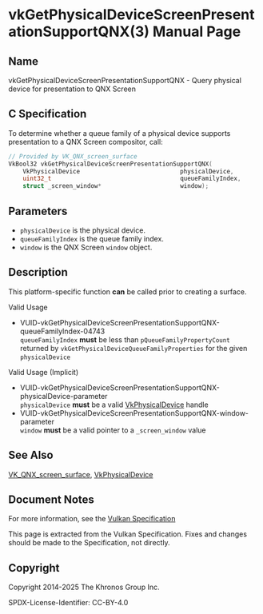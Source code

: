 # vkGetPhysicalDeviceScreenPresentationSupportQNX(3) Manual Page

## Name

vkGetPhysicalDeviceScreenPresentationSupportQNX - Query physical device for presentation to QNX Screen



## [](#_c_specification)C Specification

To determine whether a queue family of a physical device supports presentation to a QNX Screen compositor, call:

```c++
// Provided by VK_QNX_screen_surface
VkBool32 vkGetPhysicalDeviceScreenPresentationSupportQNX(
    VkPhysicalDevice                            physicalDevice,
    uint32_t                                    queueFamilyIndex,
    struct _screen_window*                      window);
```

## [](#_parameters)Parameters

- `physicalDevice` is the physical device.
- `queueFamilyIndex` is the queue family index.
- `window` is the QNX Screen `window` object.

## [](#_description)Description

This platform-specific function **can** be called prior to creating a surface.

Valid Usage

- [](#VUID-vkGetPhysicalDeviceScreenPresentationSupportQNX-queueFamilyIndex-04743)VUID-vkGetPhysicalDeviceScreenPresentationSupportQNX-queueFamilyIndex-04743  
  `queueFamilyIndex` **must** be less than `pQueueFamilyPropertyCount` returned by `vkGetPhysicalDeviceQueueFamilyProperties` for the given `physicalDevice`

Valid Usage (Implicit)

- [](#VUID-vkGetPhysicalDeviceScreenPresentationSupportQNX-physicalDevice-parameter)VUID-vkGetPhysicalDeviceScreenPresentationSupportQNX-physicalDevice-parameter  
  `physicalDevice` **must** be a valid [VkPhysicalDevice](https://registry.khronos.org/vulkan/specs/latest/man/html/VkPhysicalDevice.html) handle
- [](#VUID-vkGetPhysicalDeviceScreenPresentationSupportQNX-window-parameter)VUID-vkGetPhysicalDeviceScreenPresentationSupportQNX-window-parameter  
  `window` **must** be a valid pointer to a `_screen_window` value

## [](#_see_also)See Also

[VK\_QNX\_screen\_surface](https://registry.khronos.org/vulkan/specs/latest/man/html/VK_QNX_screen_surface.html), [VkPhysicalDevice](https://registry.khronos.org/vulkan/specs/latest/man/html/VkPhysicalDevice.html)

## [](#_document_notes)Document Notes

For more information, see the [Vulkan Specification](https://registry.khronos.org/vulkan/specs/latest/html/vkspec.html#vkGetPhysicalDeviceScreenPresentationSupportQNX)

This page is extracted from the Vulkan Specification. Fixes and changes should be made to the Specification, not directly.

## [](#_copyright)Copyright

Copyright 2014-2025 The Khronos Group Inc.

SPDX-License-Identifier: CC-BY-4.0